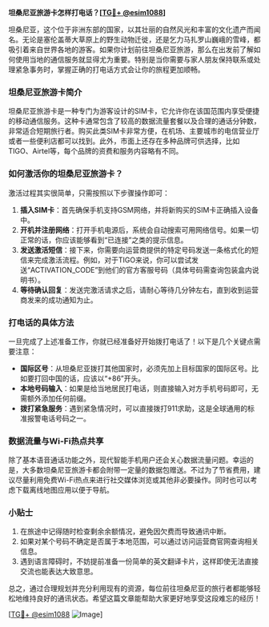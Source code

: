 **坦桑尼亚旅游卡怎样打电话？[[TG💪+ @esim1088](https://t.me/s/esim1088)]**

坦桑尼亚，这个位于非洲东部的国家，以其壮丽的自然风光和丰富的文化遗产而闻名。无论是塞伦盖蒂大草原上的野生动物迁徙，还是乞力马扎罗山巍峨的雪峰，都吸引着来自世界各地的游客。如果你计划前往坦桑尼亚旅游，那么在出发前了解如何使用当地的通信服务就显得尤为重要。特别是当你需要与家人朋友保持联系或处理紧急事务时，掌握正确的打电话方式会让你的旅程更加顺畅。

### 坦桑尼亚旅游卡简介

坦桑尼亚旅游卡是一种专门为游客设计的SIM卡，它允许你在该国范围内享受便捷的移动通信服务。这种卡通常包含了较高的数据流量套餐以及合理的通话分钟数，非常适合短期旅行者。购买此类SIM卡非常方便，在机场、主要城市的电信营业厅或者一些便利店都可以找到。此外，市面上还存在多种品牌可供选择，比如TIGO、Airtel等，每个品牌的资费和服务内容略有不同。

### 如何激活你的坦桑尼亚旅游卡？

激活过程其实很简单，只需按照以下步骤操作即可：

1. **插入SIM卡**：首先确保手机支持GSM网络，并将新购买的SIM卡正确插入设备中。
2. **开机并注册网络**：打开手机电源后，系统会自动搜索可用网络信号。如果一切正常的话，你应该能够看到“已连接”之类的提示信息。
3. **发送激活短信**：接下来，你需要向运营商提供的特定号码发送一条格式化的短信来完成激活流程。例如，对于TIGO来说，你可以尝试发送“ACTIVATION_CODE”到他们的官方客服号码（具体号码需查询包装盒内说明书）。
4. **等待确认回复**：发送完激活请求之后，请耐心等待几分钟左右，直到收到运营商发来的成功通知为止。

### 打电话的具体方法

一旦完成了上述准备工作，你就已经准备好开始拨打电话了！以下是几个关键点需要注意：

- **国际区号**：从坦桑尼亚拨打其他国家时，必须先加上目标国家的国际区号。比如要打回中国的话，应该以“+86”开头。
- **本地号码输入**：如果是给当地居民打电话，则直接输入对方手机号码即可，无需额外添加任何前缀。
- **拨打紧急服务**：遇到紧急情况时，可以直接拨打911求助，这是全球通用的标准报警电话号码之一。

### 数据流量与Wi-Fi热点共享

除了基本语音通话功能之外，现代智能手机用户还会关心数据流量问题。幸运的是，大多数坦桑尼亚旅游卡都会附带一定量的数据包赠送。不过为了节省费用，建议尽量利用免费Wi-Fi热点来进行社交媒体浏览或其他非必要操作。同时也可以考虑下载离线地图应用以便于导航。

### 小贴士

1. 在旅途中记得随时检查剩余余额情况，避免因欠费而导致通讯中断。
2. 如果对某个号码不确定是否属于本地范围，可以通过访问运营商官网查询相关信息。
3. 遇到语言障碍时，不妨提前准备一份简单的英文翻译卡片，这样即使无法直接交流也能表达大致意思。

总之，通过合理规划并充分利用现有的资源，每位前往坦桑尼亚的旅行者都能够轻松地维持良好的通讯状态。希望这篇文章能帮助大家更好地享受这段难忘的经历！

[[TG💪+ @esim1088](https://t.me/s/esim1088) ![Image](https://i.postimg.cc/4NQfJmqS/Snipaste-2025-05-13-00-14-12.png)]
